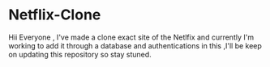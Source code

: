 # Netflix-Clone
Hii Everyone , I've made a clone exact site of the Netlfix and currently I'm working to add it through a database and authentications in this ,I'll be keep on updating this repository so stay stuned.
